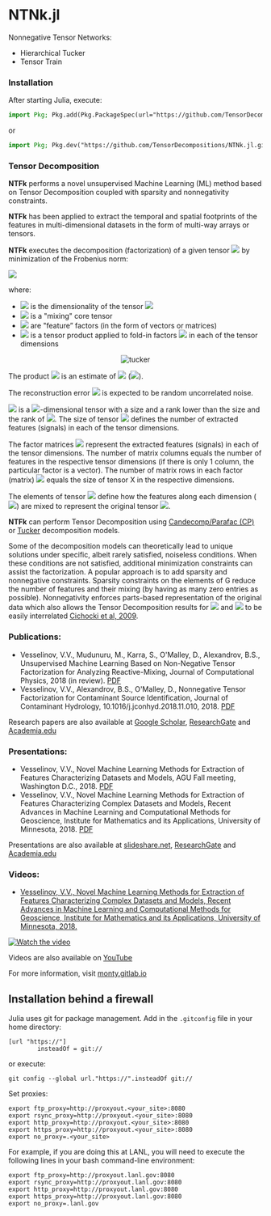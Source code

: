 # NTNk.jl

Nonnegative Tensor Networks:

* Hierarchical Tucker
* Tensor Train

### Installation

After starting Julia, execute:

```julia
import Pkg; Pkg.add(Pkg.PackageSpec(url="https://github.com/TensorDecompositions/NTNk.jl.git", rev="master"))
```

or

```julia
import Pkg; Pkg.dev("https://github.com/TensorDecompositions/NTNk.jl.git")
```

### Tensor Decomposition

**NTFk** performs a novel unsupervised Machine Learning (ML) method based on Tensor Decomposition coupled with sparsity and nonnegativity constraints.

**NTFk** has been applied to extract the temporal and spatial footprints of the features in multi-dimensional datasets in the form of multi-way arrays or tensors.

**NTFk** executes the decomposition (factorization) of a given tensor <img src="https://latex.codecogs.com/svg.latex?\Large&space;X" /> by minimization of the Frobenius norm:

<img src="https://latex.codecogs.com/svg.latex?\Large&space;\frac{1}{2}%7C%7C%20X-G\otimes_1A_1\otimes_2A_2\ldots\otimes_nA_n%7C%7C_F^2" />

<!-- X-G\otimes_1 A_1\otimes_2A_2\dots\otimes_nA_n_F^2 -->

where:

* <img src="https://latex.codecogs.com/svg.latex?\Large&space;n" /> is the dimensionality of the tensor <img src="https://latex.codecogs.com/svg.latex?\Large&space;X" />
* <img src="https://latex.codecogs.com/svg.latex?\Large&space;G" /> is a "mixing" core tensor
* <img src="https://latex.codecogs.com/svg.latex?\Large&space;A_1,A_2,\ldots,A_n" /> are "feature” factors (in the form of vectors or matrices)
* <img src="https://latex.codecogs.com/svg.latex?\Large&space;\otimes" /> is a tensor product applied to fold-in factors <img src="https://latex.codecogs.com/svg.latex?\Large&space;A_1,A_2,\ldots,A_n" />  in each of the tensor dimensions

<div style="text-align: center">
    <img src="figures/tucker-paper.png" alt="tucker" width=auto/>
</div>

The product <img src="https://latex.codecogs.com/svg.latex?\Large&space;G\otimes_1A_1\otimes_2A_2\ldots\otimes_nA_n" /> is an estimate of <img src="https://latex.codecogs.com/svg.latex?\Large&space;X" /> (<img src="https://latex.codecogs.com/svg.latex?\Large&space;X_{est}" />).

The reconstruction error <img src="https://latex.codecogs.com/svg.latex?\Large&space;X-X_{est}" /> is expected to be random uncorrelated noise.

<img src="https://latex.codecogs.com/svg.latex?\Large&space;G" /> is a <img src="https://latex.codecogs.com/svg.latex?\Large&space;n" />-dimensional tensor with a size and a rank lower than the size and the rank of <img src="https://latex.codecogs.com/svg.latex?\Large&space;X" />.
The size of tensor <img src="https://latex.codecogs.com/svg.latex?\Large&space;G" /> defines the number of extracted features (signals) in each of the tensor dimensions.

The factor matrices <img src="https://latex.codecogs.com/svg.latex?\Large&space;A_1,A_2,\ldots,A_n" /> represent the extracted features (signals) in each of the tensor dimensions.
The number of matrix columns equals the number of features in the respective tensor dimensions (if there is only 1 column, the particular factor is a vector).
The number of matrix rows in each factor (matrix) <img src="https://latex.codecogs.com/svg.latex?\Large&space;A_i" /> equals the size of tensor X in the respective dimensions.

The elements of tensor <img src="https://latex.codecogs.com/svg.latex?\Large&space;G" /> define how the features along each dimension (<img src="https://latex.codecogs.com/svg.latex?\Large&space;A_1,A_2,\ldots,A_n" />) are mixed to represent the original tensor <img src="https://latex.codecogs.com/svg.latex?\Large&space;X" />.

**NTFk** can perform Tensor Decomposition using [Candecomp/Parafac (CP)](https://en.wikipedia.org/wiki/Tensor_rank_decomposition) or [Tucker](https://en.wikipedia.org/wiki/Tucker_decomposition) decomposition models.

Some of the decomposition models can theoretically lead to unique solutions under specific, albeit rarely satisfied, noiseless conditions.
When these conditions are not satisfied, additional minimization constraints can assist the factorization.
A popular approach is to add sparsity and nonnegative constraints.
Sparsity constraints on the elements of G reduce the number of features and their mixing (by having as many zero entries as possible).
Nonnegativity enforces parts-based representation of the original data which also allows the Tensor Decomposition results for <img src="https://latex.codecogs.com/svg.latex?\Large&space;G" /> and <img src="https://latex.codecogs.com/svg.latex?\Large&space;A_1,A_2,\ldots,A_n" /> to be easily interrelated [Cichocki et al, 2009](https://books.google.com/books?hl=en&lr=&id=KaxssMiWgswC&oi=fnd&pg=PR5&ots=Lta2adM6LV&sig=jNPDxjKlON1U3l46tZAYH92mvAE#v=onepage&q&f=false).

### Publications:

- Vesselinov, V.V., Mudunuru, M., Karra, S., O'Malley, D., Alexandrov, B.S., Unsupervised Machine Learning Based on Non-Negative Tensor Factorization for Analyzing Reactive-Mixing, Journal of Computational Physics, 2018 (in review). [PDF](http://monty.gitlab.io/papers/Vesselinov%20et%20al%202018%20Unsupervised%20Machine%20Learning%20Based%20on%20Non-Negative%20Tensor%20Factorization%20for%20Analyzing%20Reactive-Mixing.pdf)
- Vesselinov, V.V., Alexandrov, B.S., O'Malley, D., Nonnegative Tensor Factorization for Contaminant Source Identification, Journal of Contaminant Hydrology, 10.1016/j.jconhyd.2018.11.010, 2018. [PDF](http://monty.gitlab.io/papers/Vesselinov%20et%20al%202018%20Nonnegative%20Tensor%20Factorization%20for%20Contaminant%20Source%20Identification.pdf)

Research papers are also available at [Google Scholar](http://scholar.google.com/citations?user=sIFHVvwAAAAJ&hl=en), [ResearchGate](https://www.researchgate.net/profile/Velimir_Vesselinov) and [Academia.edu](https://lanl.academia.edu/monty)

### Presentations:

- Vesselinov, V.V., Novel Machine Learning Methods for Extraction of Features Characterizing Datasets and Models, AGU Fall meeting, Washington D.C., 2018. [PDF](http://monty.gitlab.io/presentations/Vesselinov%202018%20Novel%20Machine%20Learning%20Methods%20for%20Extraction%20of%20Features%20Characterizing%20Datasets%20and%20Models%20LA-UR-18-31366.pdf)
- Vesselinov, V.V., Novel Machine Learning Methods for Extraction of Features Characterizing Complex Datasets and Models, Recent Advances in Machine Learning and Computational Methods for Geoscience, Institute for Mathematics and its Applications, University of Minnesota, 2018. [PDF](http://monty.gitlab.io/presentations/Vesselinov%202018%20Novel%20Machine%20Learning%20Methods%20for%20Extraction%20of%20Features%20Characterizing%20Complex%20Datasets%20and%20Models%20LA-UR-18-30987.pdf)

Presentations are also available at [slideshare.net](https://www.slideshare.net/VelimirmontyVesselin), [ResearchGate](https://www.researchgate.net/profile/Velimir_Vesselinov) and [Academia.edu](https://lanl.academia.edu/monty)

### Videos:

- [Vesselinov, V.V., Novel Machine Learning Methods for Extraction of Features Characterizing Complex Datasets and Models, Recent Advances in Machine Learning and Computational Methods for Geoscience, Institute for Mathematics and its Applications, University of Minnesota, 2018.](https://youtu.be/xPOkeLMJywE)

[![Watch the video](images/nma.png)](https://www.youtube.com/embed/xPOkeLMJywE)

Videos are also available on [YouTube](href=https://www.youtube.com/watch?v=xPOkeLMJywE&list=PLpVcrIWNlP22LfyIu5MSZ7WHp7q0MNjsj)

For more information, visit [monty.gitlab.io](http://monty.gitlab.io)

Installation behind a firewall
------------------------------

Julia uses git for package management. Add in the `.gitconfig` file in your home directory:

```
[url "https://"]
        insteadOf = git://
```

or execute:

```
git config --global url."https://".insteadOf git://
```

Set proxies:

```
export ftp_proxy=http://proxyout.<your_site>:8080
export rsync_proxy=http://proxyout.<your_site>:8080
export http_proxy=http://proxyout.<your_site>:8080
export https_proxy=http://proxyout.<your_site>:8080
export no_proxy=.<your_site>
```

For example, if you are doing this at LANL, you will need to execute the
following lines in your bash command-line environment:

```
export ftp_proxy=http://proxyout.lanl.gov:8080
export rsync_proxy=http://proxyout.lanl.gov:8080
export http_proxy=http://proxyout.lanl.gov:8080
export https_proxy=http://proxyout.lanl.gov:8080
export no_proxy=.lanl.gov
```



